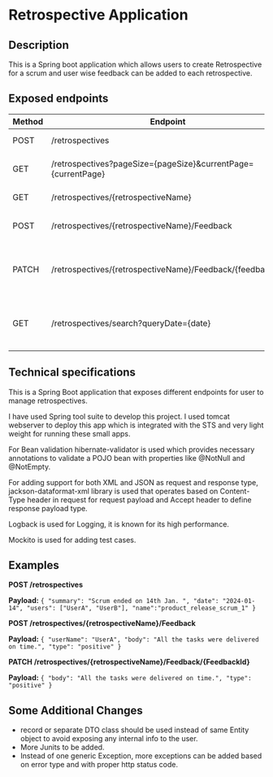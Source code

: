 # Retrospective Application

Description
---------------

This is a Spring boot application which allows users to create Retrospective for a scrum
 and user wise feedback can be added to each retrospective.
 
 Exposed endpoints
 ----------------------------
|Method| Endpoint| Remarks  |
|------|---------|----------|
|POST  |/retrospectives  | create retrospectives
|GET   |/retrospectives?pageSize={pageSize}&currentPage={currentPage} | Get Retrospective list. Default page size is 10.
|GET   |/retrospectives/{retrospectiveName} | get retrospective by name
|POST  |/retrospectives/{retrospectiveName}/Feedback | Add feedback to given retrospective
|PATCH |/retrospectives/{retrospectiveName}/Feedback/{feedbackId} | Update Feedback based on Id provided in response at creation time.
|GET   |/retrospectives/search?queryDate={date} | Search retrospectives by date. E.g. ?queryDate=2024-01-14 

 
 Technical specifications
 -------------------------
 
 This is a Spring Boot application that exposes different endpoints for user to manage retrospectives.  
 
 I have used Spring tool suite to develop this project. I used tomcat webserver to deploy this app which is integrated with the STS and
 very light weight for running these small apps.  
 
 For Bean validation hibernate-validator is used which provides necessary annotations to validate a POJO bean with properties like
 @NotNull and @NotEmpty. 
 
 For adding support for both XML and JSON as request and response type, jackson-dataformat-xml library is used that operates based on
 Content-Type header in request for request payload and Accept header to define response payload type.
 
 Logback is used for Logging, it is known for its high performance.
 
 Mockito is used for adding test cases.
 
 Examples
 -------------------------
  **POST /retrospectives**
  
  **Payload:**
 ``{
    "summary": "Scrum ended on 14th Jan. ",
    "date": "2024-01-14",
    "users": ["UserA", "UserB"],
	"name":"product_release_scrum_1"
   }``

**POST /retrospectives/{retrospectiveName}/Feedback**

**Payload:**
``{
    "userName": "UserA",
    "body": "All the tasks were delivered on time.",
    "type": "positive"
  }``

**PATCH /retrospectives/{retrospectiveName}/Feedback/{FeedbackId}**

**Payload:**
``{
    "body": "All the tasks were delivered on time.",
    "type": "positive"
  }``

 Some Additional Changes
 ------------------------------
* record or separate DTO class should be used instead of same Entity object to avoid exposing any internal info to the user.    
* More Junits to be added.  
* Instead of one generic Exception, more exceptions can be added based on error type and with proper http status code.   